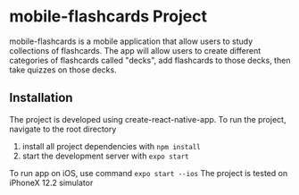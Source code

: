 # mobile-flashcards Project

mobile-flashcards is a mobile application that allow users to study collections of flashcards. 
The app will allow users to create different categories of flashcards called "decks", add flashcards to those decks, 
then take quizzes on those decks.

## Installation

The project is developed using create-react-native-app.
To run the project, navigate to the root directory

1. install all project dependencies with `npm install`
2. start the development server with `expo start`

To run app on iOS, use command `expo start --ios`
The project is tested on iPhoneX 12.2 simulator
